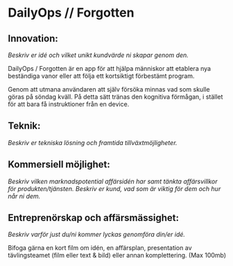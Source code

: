 # DailyOps // Forgotten


## Innovation:
*Beskriv er idé och vilket unikt kundvärde ni skapar genom den.*

DailyOps / Forgotten är en app för att hjälpa människor att etablera nya beständiga vanor eller att följa ett kortsiktigt förbestämt program.

Genom att utmana användaren att själv försöka minnas vad som skulle göras på söndag kväll.
På detta sätt tränas den kognitiva förmågan, i stället för att bara få instruktioner från en device.




## Teknik:
*Beskriv er tekniska lösning och framtida tillväxtmöjligheter.*



## Kommersiell möjlighet:
*Beskriv vilken marknadspotential affärsidén har samt tänkta affärsvillkor för produkten/tjänsten. Beskriv er kund, vad som är viktig för dem och hur når ni dem.*




## Entreprenörskap och affärsmässighet:
*Beskriv varför just du/ni kommer lyckas genomföra din/er idé.*







Bifoga gärna en kort film om idén, en affärsplan, presentation av tävlingsteamet (film eller text & bild) eller annan komplettering. (Max 100mb)
